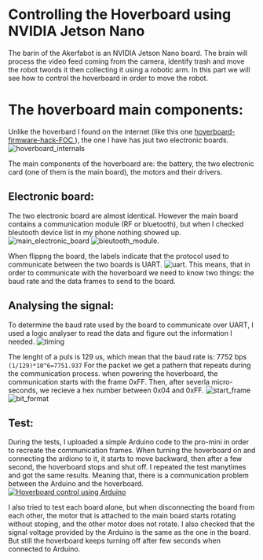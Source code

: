 # Controlling the Hoverboard using NVIDIA Jetson Nano
The barin of the Akerfabot is an NVIDIA Jetson Nano board. The brain will process the video feed coming from the camera, identify trash and move the robot twords it then collecting it using a robotic arm.
In this part we will see how to control the hoverboard in order to move the robot.

# The hoverboard main components:
Unlike the hoverbard I found on the internet (like this one [hoverboard-firmware-hack-FOC
](https://github.com/EFeru/hoverboard-firmware-hack-FOC)), the one I have has jsut two electronic boards. 
![hoverboard_internals](./images/hoverboard_all.jpg)

The main components of the hoverboard are: the battery, the two electronic card (one of them is the main board), the motors and their drivers.

## Electronic board:
The two electronic board are almost identical. However the main board contains a communication module (RF or bluetooth), but when I checked bleutooth device list in my phone nothing showed up. 
![main_electronic_board](./images/comm_wires.JPG)
![bleutooth_module](./images/IMG_3525.JPG).

When flippng the board, the labels indicate that the protocol used to communicate between the two boards is UART.
![uart](./images/IMG_3521.JPG). This means, that in order to communicate with the hoverboard we need to know two things: the baud rate and the data frames to send to the board.
## Analysing the signal:
To determine the baud rate used by the board to communicate over UART, I used a logic analyser to read the data and figure out the information I needed.
![timing](./images/timing.png)

The  lenght of a puls is 129 us, which mean that the baud rate is: 7752 bps
`(1/129)*10^6=7751.937` 
For the packet we get a pathern that repeats during the communication process. when powering the hoverboard, the communication starts with the frame 0xFF. Then, after severla micro-seconds, we recieve a hex number between 0x04 and 0xFF.
![start_frame](./images/start_bit.png) 
![bit_format](./images/bit_format.png)
## Test:
During the tests, I uploaded a simple Arduino code to the pro-mini in order to recreate the communication frames. When turning the hoverboard on and connecting the ardiono to it, it starts to move backward, then after a few second, the hoverboard stops and shut off. I repeated the test manytimes and got the same results. Meaning that, there is a communication problem between the Arduino and the hoverboard.
[![Hoverboard control using Arduino](https://i.ytimg.com/vi/pcF_ZgbSGYk/hqdefault.jpg)](https://youtu.be/pcF_ZgbSGYk "Hoverboard control using Arduino")

I also tried to test each board alone, but when disconnecting the board from each other, the motor that is attached to the main board starts rotating without stoping, and the other motor does not rotate. I also checked that the signal voltage provided by the Arduino is the same as the one in the board. But still the hoverboard keeps turning off after few seconds when connected to Arduino.
